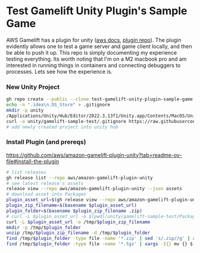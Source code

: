 # Test Gamelift Unity Plugin's Sample Game
AWS Gamelift has a plugin for unity ([aws docs](https://docs.aws.amazon.com/gamelift/latest/developerguide/unity-plug-in.html), [plugin repo](https://github.com/aws/amazon-gamelift-plugin-unity)). The plugin evidently allows one to test a game server and game client locally, and then be able to push it up. This repo is simply documenting my experience testing everything. Its worth noting that I'm on a M2 macbook pro and am interested in running things in containers and connecting debuggers to processes. Lets see how the experience is.

### New Unity Project
```bash
gh repo create --public --clone test-gamelift-unity-plugin-sample-game && cd test-gamelift-unity-plugin-sample-game
echo -n ".idea\n.DS_Store" > .gitignore
mkdir -p unity
/Applications/Unity/Hub/Editor/2022.3.13f1/Unity.app/Contents/MacOS/Unity -createProject $(pwd)/unity/gamelift-sample-test
curl -o unity/gamelift-sample-test/.gitignore https://raw.githubusercontent.com/github/gitignore/main/Unity.gitignore
# add newly created project into unity hub
```

### Install Plugin (and prereqs)
https://github.com/aws/amazon-gamelift-plugin-unity?tab=readme-ov-file#install-the-plugin
```bash
# list releases
gh release list --repo aws/amazon-gamelift-plugin-unity
# see latest release's assets
release view --repo aws/amazon-gamelift-plugin-unity --json assets
# download asset into Packages
plugin_asset_url=$(gh release view --repo aws/amazon-gamelift-plugin-unity --json assets --jq '.assets[] | select(.name | contains("gamelift-plugin-unity")) | .url')
plugin_zip_filename=$(basename $plugin_asset_url)
plugin_folder=$(basename $plugin_zip_filename .zip)
# curl -L $plugin_asset_url -o $(pwd)/unity/gamelift-sample-test/Packages/$plugin_zip_filename
curl -L $plugin_asset_url -o /tmp/$plugin_zip_filename
mkdir -p /tmp/$plugin_folder
unzip /tmp/$plugin_zip_filename -d /tmp/$plugin_folder
find /tmp/$plugin_folder -type file -name '*.zip' | sed 's/.zip//g' | xargs -I{} unzip {}.zip -d {}
find /tmp/$plugin_folder -type file -name '*.tgz' | xargs -I{} mv {} $(pwd)/unity/gamelift-sample-test/Packages
```


